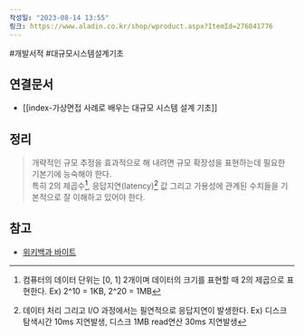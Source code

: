 ```yaml
---
작성일: "2023-08-14 13:55"
링크: https://www.aladin.co.kr/shop/wproduct.aspx?ItemId=276041776
---
```

#개발서적 #대규모시스템설계기초
## 연결문서
- [[index-가상면접 사례로 배우는 대규모 시스템 설계 기초]]

## 정리
>개략적인 규모 추정을 효과적으로 해 내려면 규모 확장성을 표현하는데 필요한 기본기에 능숙해야 한다.   
>특히 2의 제곱수[^1], 응답지연(latency)[^2] 값 그리고 가용성에 관계된 수치들을 기본적으로 잘 이해하고 있어야 한다. 


## 참고
- [위키백과 바이트](https://ko.wikipedia.org/wiki/%EB%B0%94%EC%9D%B4%ED%8A%B8)



[^1]:  컴퓨터의 데이터 단위는 [0, 1] 2개이며 데이터의 크기를 표현할 때 2의 제곱으로 표현한다.  Ex) 2^10 = 1KB, 2^20 = 1MB
[^2]: 데이터 처리 그리고 I/O 과정에서는 필연적으로 응답지연이 발생한다.  Ex) 디스크 탐색시간 10ms 지연발생, 디스크 1MB read연산 30ms 지연발생